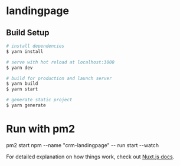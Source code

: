 # landingpage

## Build Setup

```bash
# install dependencies
$ yarn install

# serve with hot reload at localhost:3000
$ yarn dev

# build for production and launch server
$ yarn build
$ yarn start

# generate static project
$ yarn generate
```

# Run with pm2

pm2 start npm --name "crm-landingpage" -- run start --watch

For detailed explanation on how things work, check out [Nuxt.js docs](https://nuxtjs.org).
